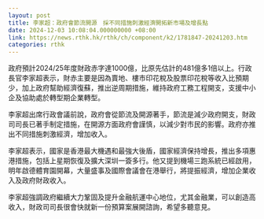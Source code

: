 ```yaml
---
layout: post
title: 李家超：政府會節流開源　採不同措施刺激經濟開拓新市場及增長點
date: 2024-12-03 10:08:04.000000000 +08:00
link: https://news.rthk.hk/rthk/ch/component/k2/1781847-20241203.htm
categories: rthk
---
```


政府預計2024/25年度財政赤字達1000億，比原先估計的481億多1倍以上。行政長官李家超表示，財赤主要是因為賣地、樓市印花稅及股票印花稅等收入比預期少，加上政府幫助經濟復蘇，推出逆周期措施，維持政府工務工程開支，支援中小企及協助處於轉型期企業轉型。

李家超出席行政會議前說，政府會從節流及開源著手，節流是減少政府開支，財政司司長已著手制定措施，在開源方面政府會謹慎，以減少對市民的影響。政府亦推出不同措施刺激經濟，增加收入。

李家超表示，國家是香港最大機遇和最強大後盾，國家經濟保持增長，推出多項惠港措施，包括上星期恢復及擴大深圳一簽多行。他又提到機場三跑系統已經啟用，明年啟德體育園開幕，大量盛事及國際會議會在港舉行，將提振經濟，增加企業收入及政府財政收入。

李家超強調政府繼續大力鞏固及提升金融航運中心地位，尤其金融業，可以創造高收入，財政司司長很會快就新一份預算案展開諮詢，希望多聽意見。
